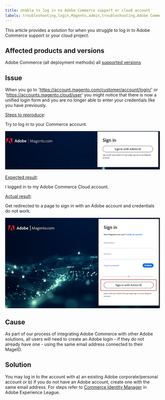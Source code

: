 ```yaml
---
title: Unable to log in to Adobe Commerce support or cloud account
labels: troubleshooting,login,Magento,admin,troubleshooting,Adobe Commerce,cloud infrastructure,on-premises
---
```


This article provides a solution for when you struggle to log in to Adobe Commerce support or your cloud project.

## Affected products and versions
Adobe Commerce (all deployment methods) all [supported versions](https://support.magento.com/hc/en-us/articles/360048550332#:~:text=all%20supported%20versions)

## Issue

When you go to 'https://account.magento.com/customer/account/login/' or 'https://accounts.magento.cloud/user' you might notice that there is now a unified login form and you are no longer able to enter your credentials like you have previously.

<ins>Steps to reproduce</ins>:

Try to log in to your Commerce account.

![adobe-login-one](assets/adobe-login-one.png)

<ins>Expected result</ins>:

I logged in to my Adobe Commerce Cloud account.

<ins>Actual result</ins>:

Get redirected to a page to sign in with an Adobe account and credentials do not work.

![adobe-login-two](assets/adobe-login-two.png)


## Cause

As part of our process of integrating Adobe Commerce with other Adobe solutions, all users will need to create an Adobe login - if they do not already have one - using the same email address connected to their MageID.

## Solution

You may log in to the account with a) an existing Adobe corporate/personal account or b) if you do not have an Adobe account, create one with the same email address.
For steps refer to [Commerce Identity Manager](https://experienceleague.adobe.com/docs/commerce-admin/start/commerce-account/commerce-identity-manager.html?lang=en) in Adobe Experience League.
